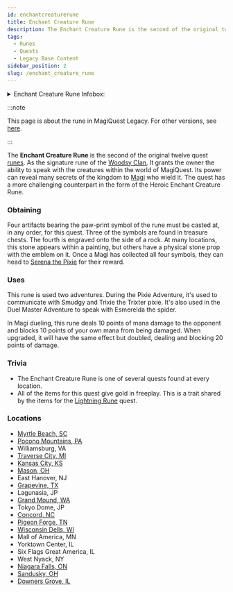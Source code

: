 ```yaml
---
id: enchantcreaturerune
title: Enchant Creature Rune
description: The Enchant Creature Rune is the second of the original twelve quest runes. As the signature rune of the Woodsy Clan, It grants the owner the ability to speak with the creatures within the world of MagiQuest.
tags:
  - Runes
  - Quests
  - Legacy Base Content
sidebar_position: 2
slug: /enchant_creature_rune
---
```


<details>
  <summary>Enchant Creature Rune Infobox:</summary>
  | Enchant Creature Rune |
  | --- |
  | <img src="\img\Enchant_Creature_Rune.webp" alt="Enchant Creature Rune" width="192" hight="175" title="Enchant Creature Rune"></img> |

  | General Information |  |
  | --- | --- |
  | Content Set | [Legacy Base Content](docs\Info_About_MagiQuest\Content_Sets\Legacy_Base_Content.md) |
  | Quest Giver | [Quest Master](docs\Home.mdx) |
  | Reward Giver | Serena the Pixie |
  | Prerequisites | None |

  | Rewards |  |
  | --- | --- |
  | ***Gold*** | ***XP*** |
  | 300 <img src="\img\Gold.webp" alt="Gold Icon" width="24" hight="24" title="Gold Icon"></img> | 100 <img src="\img\XP.webp" alt="XP Icon" width="24" hight="25" title="XP Icon"></img> |

  | In Other Versions |  |
  | --- | --- |
  | [MagiQuest Chronicles](docs\Home.mdx) | [MagiQuest Plus](docs\Home.mdx) |
</details>

:::note

This page is about the rune in MagiQuest Legacy. For other versions, see [here](docs\Home.mdx).

:::

The **Enchant Creature Rune** is the second of the original twelve quest [runes](docs\Info_About_MagiQuest\Runes.md). As the signature rune of the [Woodsy Clan](docs\Info_About_MagiQuest\Clans\Woodsy_Clan.md), It grants the owner the ability to speak with the creatures within the world of MagiQuest. Its power can reveal many secrets of the kingdom to [Magi](docs\Info_About_MagiQuest\Magi.md) who wield it. The quest has a more challenging counterpart in the form of the Heroic Enchant Creature Rune.

### Obtaining

Four artifacts bearing the paw-print symbol of the rune must be casted at, in any order, for this quest. Three of the symbols are found in treasure chests. The fourth is engraved onto the side of a rock. At many locations, this stone appears within a painting, but others have a physical stone prop with the emblem on it. Once a Magi has collected all four symbols, they can head to [Serena the Pixie](docs\Home.mdx) for their reward.

### Uses

This rune is used two adventures. During the Pixie Adventure, it's used to communicate with Smudgy and Trixie the Trixter pixie. It's also used in the Duel Master Adventure to speak with Esmerelda the spider.

In Magi dueling, this rune deals 10 points of mana damage to the opponent and blocks 10 points of your own mana from being damaged. When upgraded, it will have the same effect but doubled, dealing and blocking 20 points of damage.

### Trivia

  - The Enchant Creature Rune is one of several quests found at every location.
  - All of the items for this quest give gold in freeplay. This is a trait shared by the items for the [Lightning Rune](docs\Quests\Lightning_Rune.md) quest.

### Locations

  - [Myrtle Beach, SC](docs\Home.mdx)
  - [Pocono Mountains, PA](docs\Home.mdx)
  - Williamsburg, VA
  - [Traverse City, MI](docs\Home.mdx)
  - [Kansas City, KS](docs\Home.mdx)
  - [Mason, OH](docs\Home.mdx)
  - East Hanover, NJ
  - [Grapevine, TX](docs\Home.mdx)
  - Lagunasia, JP
  - [Grand Mound, WA](docs\Home.mdx)
  - Tokyo Dome, JP
  - [Concord, NC](docs\Home.mdx)
  - [Pigeon Forge, TN](docs\Realm_Locations\Pigeon_Forge_TN.md)
  - [Wisconsin Dells, WI](docs\Home.mdx)
  - Mall of America, MN
  - Yorktown Center, IL
  - Six Flags Great America, IL
  - West Nyack, NY
  - [Niagara Falls, ON](docs\Home.mdx)
  - [Sandusky, OH](docs\Home.mdx)
  - [Downers Grove, IL](docs\Home.mdx)
